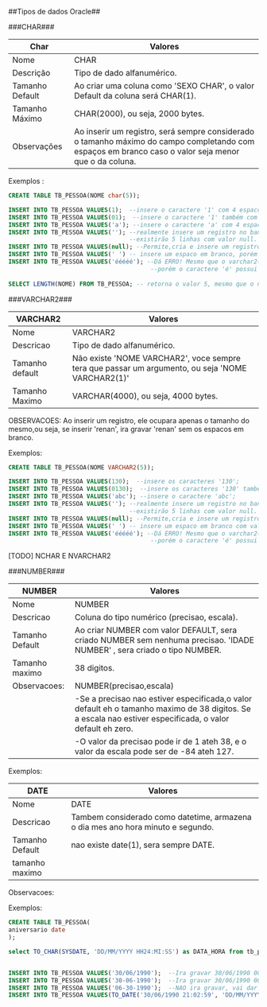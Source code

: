 ##Tipos de dados Oracle##





###CHAR###

**Char**           | Valores
-------------------|------------------------------------------------------------------------------
Nome               | CHAR
Descrição          | Tipo de dado alfanumérico.
Tamanho Default    | Ao criar uma coluna como 'SEXO CHAR', o valor Default da coluna será CHAR(1).
Tamanho Máximo     | CHAR(2000), ou seja, 2000 bytes.
Observações        | Ao inserir um registro, será sempre considerado o tamanho máximo do campo completando com espaços em branco caso o valor seja menor que o da coluna.

Exemplos :
```SQL
CREATE TABLE TB_PESSOA(NOME char(5));

INSERT INTO TB_PESSOA VALUES(1);  --insere o caractere '1' com 4 espacos a direita '1    ';
INSERT INTO TB_PESSOA VALUES(01);  --insere o caractere '1' também com 4 espacos a direita '1    ';
INSERT INTO TB_PESSOA VALUES('a'); --insere o caractere 'a' com 4 espacos a direita 'a    ';
INSERT INTO TB_PESSOA VALUES(''); --realmente insere um registro no banco, porem esse valor fica como (null), se inserir 5 vezes, 
                                  --existirão 5 linhas com valor null.
INSERT INTO TB_PESSOA VALUES(null); --Permite,cria e insere um registro com valor null;                                  
INSERT INTO TB_PESSOA VALUES(' ') -- insere um espaco em branco, porém em vez de ' ', vai ficar '     ';
INSERT INTO TB_PESSOA VALUES('ééééé'); --Dá ERRO! Mesmo que o varchar2(5) seja tamanho 5, são 5 bytes de capacidade,
                                        --porém o caractere 'é' possui 3 bytes cada.
                                        
SELECT LENGTH(NOME) FROM TB_PESSOA; -- retorna o valor 5, mesmo que o nome cadastrado seja 'a'('a    ');
```

###VARCHAR2###

**VARCHAR2**           | Valores
-------------------|------------------------------------------------------------------------------
Nome | VARCHAR2
Descricao | Tipo de dado alfanumérico.
Tamanho default| Não existe 'NOME VARCHAR2', voce sempre tera que passar um argumento, ou seja 'NOME VARCHAR2(1)'
Tamanho Maximo | VARCHAR(4000), ou seja, 4000 bytes.
OBSERVACOES: Ao inserir um registro, ele ocupara apenas o tamanho do mesmo,ou seja, se inserir 'renan', ira gravar 'renan' sem os espacos em branco.

Exemplos:
```SQL
CREATE TABLE TB_PESSOA(NOME VARCHAR2(5));

INSERT INTO TB_PESSOA VALUES(130);  --insere os caracteres '130';
INSERT INTO TB_PESSOA VALUES(0130);  --insere os caracteres '130' também;
INSERT INTO TB_PESSOA VALUES('abc'); --insere o caractere 'abc';
INSERT INTO TB_PESSOA VALUES(''); --realmente insere um registro no banco, porem esse valor fica como (null), se inserir 5 vezes, 
                                  --existirão 5 linhas com valor null.
INSERT INTO TB_PESSOA VALUES(null); --Permite,cria e insere um registro com valor null; 
INSERT INTO TB_PESSOA VALUES(' ') -- insere um espaco em branco com valor ' ', repare que ' ' NAO EH NULL.
INSERT INTO TB_PESSOA VALUES('ééééé'); --Dá ERRO! Mesmo que o varchar2(5) seja tamanho 5, são 5 bytes de capacidade,
                                        --porém o caractere 'é' possui 3 bytes cada.
```

[TODO] NCHAR E NVARCHAR2

###NUMBER###

**NUMBER**         | Valores
-------------------|------------------------------------------------------------------------------
Nome               | NUMBER
Descricao          |  Coluna do tipo numérico (precisao, escala).
Tamanho Default    |  Ao criar NUMBER com valor DEFAULT, sera criado NUMBER sem nenhuma precisao.  'IDADE NUMBER' , sera criado o tipo NUMBER.
Tamanho maximo     | 38 digitos.
Observacoes:       |NUMBER(precisao,escala)
                   |-Se a precisao nao estiver especificada,o valor default eh o tamanho maximo de 38 digitos. Se a escala nao estiver especificada, o valor default eh zero.  
                   |-O valor da precisao pode ir de 1 ateh 38, e o valor da escala pode ser de -84 ateh 127.

              
Exemplos: 




**DATE**           | Valores
-------------------|------------------------------------------------------------------------------
Nome| DATE
Descricao | Tambem considerado como datetime, armazena o dia mes ano hora minuto e segundo.
Tamanho Default |nao existe date(1), sera sempre DATE.
tamanho maximo |
Observacoes:


Exemplos:
```SQL
CREATE TABLE TB_PESSOA(
aniversario date
);

select TO_CHAR(SYSDATE, 'DD/MM/YYYY HH24:MI:SS') as DATA_HORA from tb_pessoa;


INSERT INTO TB_PESSOA VALUES('30/06/1990');  --Ira gravar 30/06/1990 00:00:00
INSERT INTO TB_PESSOA VALUES('30-06-1990');  --Ira gravar 30/06/1990 00:00:00
INSERT INTO TB_PESSOA VALUES('06-30-1990');  --NAO ira gravar, vai dar erro.
INSERT INTO TB_PESSOA VALUES(TO_DATE('30/06/1990 21:02:59', 'DD/MM/YYYY HH24:MI:SS')); --Ira gravar 30/06/1990 21:02:59
```
